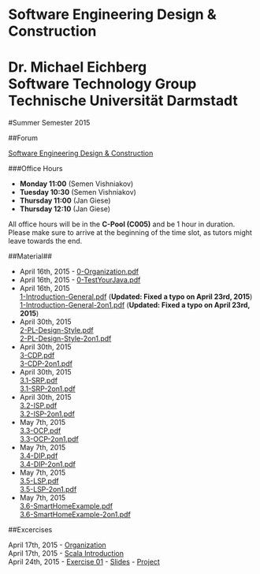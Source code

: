 Software Engineering Design & Construction
===
Dr. Michael Eichberg  
Software Technology Group  
Technische Universität Darmstadt  
===

#Summer Semester 2015

##Forum

[Software Engineering Design & Construction](https://www.fachschaft.informatik.tu-darmstadt.de/forum//viewforum.php?f=234)

###Office Hours
* **Monday 11:00** (Semen Vishniakov)
* **Tuesday 10:30** (Semen Vishniakov)
* **Thursday 11:00** (Jan Giese)
* **Thursday 12:10** (Jan Giese)

All office hours will be in the **C-Pool (C005)** and be 1 hour in duration.
Please make sure to arrive at the beginning of the time slot, as tutors might leave towards the end.

##Material##

 * April 16th, 2015 - [0-Organization.pdf](0-Organization.pdf)  
 * April 16th, 2015 - [0-TestYourJava.pdf](0-TestYourJava.pdf)  
 * April 16th, 2015  
  [1-Introduction-General.pdf](1-Introduction-General.pdf) (**Updated: Fixed a typo on April 23rd, 2015**)   
  [1-Introduction-General-2on1.pdf](1-Introduction-General-2on1.pdf) (**Updated: Fixed a typo on April 23rd, 2015**)   
 * April 30th, 2015  
  [2-PL-Design-Style.pdf](2-PL-Design-Style.pdf)  
  [2-PL-Design-Style-2on1.pdf](2-PL-Design-Style-2on1.pdf)
 * April 30th, 2015  
  [3-CDP.pdf](3-CDP.pdf)  
  [3-CDP-2on1.pdf](3-CDP-2on1.pdf)  
 * April 30th, 2015  
  [3.1-SRP.pdf](3.1-SRP.pdf)  
  [3.1-SRP-2on1.pdf](3.1-SRP-2on1.pdf)  
 * April 30th, 2015  
  [3.2-ISP.pdf](3.2-ISP.pdf)  
  [3.2-ISP-2on1.pdf](3.2-ISP-2on1.pdf)  
 * May 7th, 2015  
  [3.3-OCP.pdf](3.3-OCP.pdf)  
  [3.3-OCP-2on1.pdf](3.3-OCP-2on1.pdf)  
 * May 7th, 2015  
  [3.4-DIP.pdf](3.4-DIP.pdf)  
  [3.4-DIP-2on1.pdf](3.4-DIP-2on1.pdf)  
 * May 7th, 2015  
  [3.5-LSP.pdf](3.5-LSP.pdf)  
  [3.5-LSP-2on1.pdf](3.5-LSP-2on1.pdf) 
 * May 7th, 2015   
  [3.6-SmartHomeExample.pdf](3.6-SmartHomeExample.pdf)  
  [3.6-SmartHomeExample-2on1.pdf](3.6-SmartHomeExample-2on1.pdf) 

##Excercises

April 17th, 2015 - [Organization](Exercises/ex00/orga.pdf)  
April 17th, 2015 - [Scala Introduction](Exercises/ex00/scala.pdf)  
April 24th, 2015 - [Exercise 01](Exercises/ex01/ex01.pdf) - [Slides](Exercises/ex01/ex01slides.pdf) - [Project](Exercises/ex01/ex01.zip)